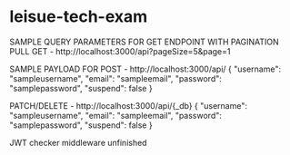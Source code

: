 # leisue-tech-exam

SAMPLE QUERY PARAMETERS FOR GET ENDPOINT WITH PAGINATION PULL
GET - http://localhost:3000/api?pageSize=5&page=1

SAMPLE PAYLOAD FOR 
POST - http://localhost:3000/api/
{
    "username": "sampleusername",
    "email": "sampleemail",
    "password": "samplepassword",
    "suspend": false
}


PATCH/DELETE - http://localhost:3000/api/{_db}
{
    "username": "sampleusername",
    "email": "sampleemail",
    "password": "samplepassword",
    "suspend": false
}

JWT checker middleware unfinished
